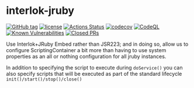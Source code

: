 # interlok-jruby

[![GitHub tag](https://img.shields.io/github/tag/adaptris/interlok-jruby.svg)](https://github.com/adaptris/interlok-jruby/tags)
[![license](https://img.shields.io/github/license/adaptris/interlok-jruby.svg)](https://github.com/adaptris/interlok-jruby/blob/develop/LICENSE)
[![Actions Status](https://github.com/adaptris/interlok-jruby/actions/workflows/gradle-publish.yml/badge.svg)](https://github.com/adaptris/interlok-jruby/actions)
[![codecov](https://codecov.io/gh/adaptris/interlok-jruby/branch/develop/graph/badge.svg)](https://codecov.io/gh/adaptris/interlok-jruby)
[![CodeQL](https://github.com/adaptris/interlok-jruby/workflows/CodeQL/badge.svg)](https://github.com/adaptris/interlok-jruby/security/code-scanning)
[![Known Vulnerabilities](https://snyk.io/test/github/adaptris/interlok-jruby/badge.svg?targetFile=build.gradle)](https://snyk.io/test/github/adaptris/interlok-jruby?targetFile=build.gradle)
[![Closed PRs](https://img.shields.io/github/issues-pr-closed/adaptris/interlok-jruby)](https://github.com/adaptris/interlok-jruby/pulls?q=is%3Apr+is%3Aclosed)

Use Interlok+JRuby Embed rather than JSR223; and in doing so, allow us to configure ScriptingContainer a bit more than having to use system properties as an all or nothing configuration for all jruby instances.

In addition to specifying the script to execute during `doService()` you can also specify scripts that will be executed as part of
the standard lifecycle `init()/start()/stop()/close()`
